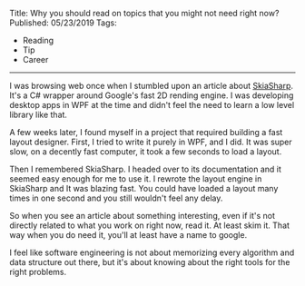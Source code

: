 Title: Why you should read on topics that you might not need right now?
Published: 05/23/2019
Tags:

 - Reading
 - Tip
 - Career
---

I was browsing web once when I stumbled upon an article about [SkiaSharp](https://github.com/mono/SkiaSharp). It's a C# wrapper around Google's fast 2D rending engine. I was developing desktop apps in WPF at the time and didn't feel the need to learn a low level library like that.

A few weeks later, I found myself in a project that required building a fast layout designer. First, I tried to write it purely in WPF, and I did. It was super slow, on a decently fast computer, it took a few seconds to load a layout.

Then I remembered SkiaSharp. I headed over to its documentation and it seemed easy enough for me to use it. I rewrote the layout engine in SkiaSharp and It was blazing fast. You could have loaded a layout many times in one second and you still wouldn't feel any delay.

So when you see an article about something interesting, even if it's not directly related to what you work on right now, read it. At least skim it. That way when you do need it, you'll at least have a name to google.

I feel like software engineering is not about memorizing every algorithm and data structure out there, but it's about knowing about the right tools for the right problems.